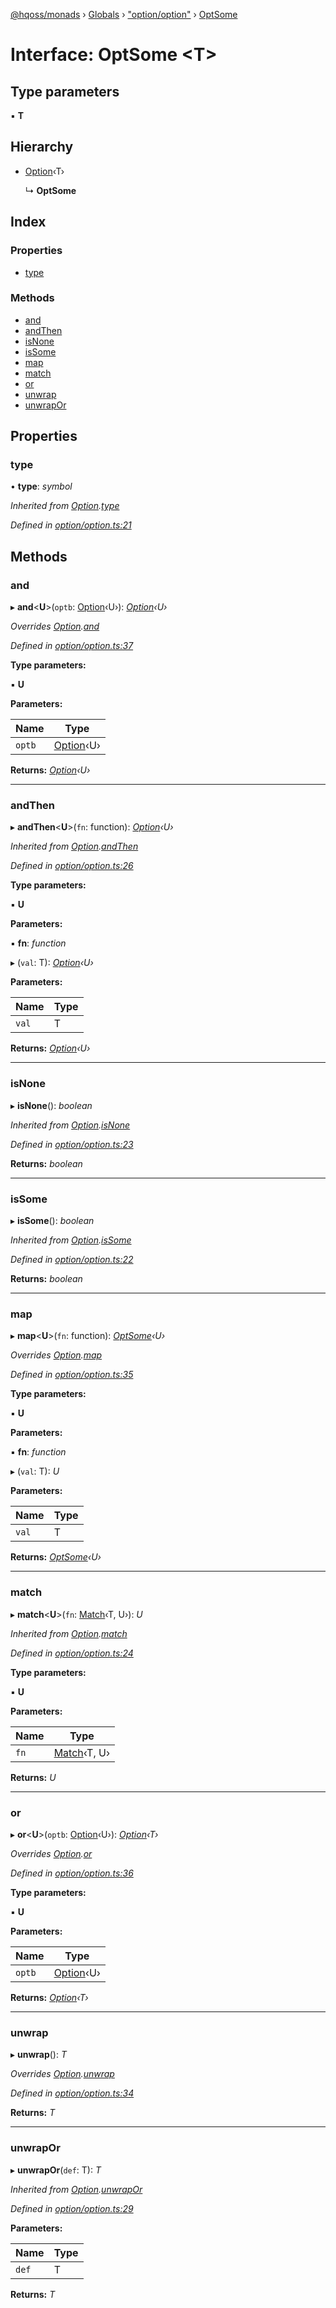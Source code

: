 [@hqoss/monads](../README.md) › [Globals](../globals.md) › ["option/option"](../modules/_option_option_.md) › [OptSome](_option_option_.optsome.md)

# Interface: OptSome <**T**>

## Type parameters

▪ **T**

## Hierarchy

* [Option](_option_option_.option.md)‹T›

  ↳ **OptSome**

## Index

### Properties

* [type](_option_option_.optsome.md#type)

### Methods

* [and](_option_option_.optsome.md#and)
* [andThen](_option_option_.optsome.md#andthen)
* [isNone](_option_option_.optsome.md#isnone)
* [isSome](_option_option_.optsome.md#issome)
* [map](_option_option_.optsome.md#map)
* [match](_option_option_.optsome.md#match)
* [or](_option_option_.optsome.md#or)
* [unwrap](_option_option_.optsome.md#unwrap)
* [unwrapOr](_option_option_.optsome.md#unwrapor)

## Properties

###  type

• **type**: *symbol*

*Inherited from [Option](_option_option_.option.md).[type](_option_option_.option.md#type)*

*Defined in [option/option.ts:21](https://github.com/qworks-io/monads/blob/3596735/src/option/option.ts#L21)*

## Methods

###  and

▸ **and**<**U**>(`optb`: [Option](_option_option_.option.md)‹U›): *[Option](_option_option_.option.md)‹U›*

*Overrides [Option](_option_option_.option.md).[and](_option_option_.option.md#and)*

*Defined in [option/option.ts:37](https://github.com/qworks-io/monads/blob/3596735/src/option/option.ts#L37)*

**Type parameters:**

▪ **U**

**Parameters:**

Name | Type |
------ | ------ |
`optb` | [Option](_option_option_.option.md)‹U› |

**Returns:** *[Option](_option_option_.option.md)‹U›*

___

###  andThen

▸ **andThen**<**U**>(`fn`: function): *[Option](_option_option_.option.md)‹U›*

*Inherited from [Option](_option_option_.option.md).[andThen](_option_option_.option.md#andthen)*

*Defined in [option/option.ts:26](https://github.com/qworks-io/monads/blob/3596735/src/option/option.ts#L26)*

**Type parameters:**

▪ **U**

**Parameters:**

▪ **fn**: *function*

▸ (`val`: T): *[Option](_option_option_.option.md)‹U›*

**Parameters:**

Name | Type |
------ | ------ |
`val` | T |

**Returns:** *[Option](_option_option_.option.md)‹U›*

___

###  isNone

▸ **isNone**(): *boolean*

*Inherited from [Option](_option_option_.option.md).[isNone](_option_option_.option.md#isnone)*

*Defined in [option/option.ts:23](https://github.com/qworks-io/monads/blob/3596735/src/option/option.ts#L23)*

**Returns:** *boolean*

___

###  isSome

▸ **isSome**(): *boolean*

*Inherited from [Option](_option_option_.option.md).[isSome](_option_option_.option.md#issome)*

*Defined in [option/option.ts:22](https://github.com/qworks-io/monads/blob/3596735/src/option/option.ts#L22)*

**Returns:** *boolean*

___

###  map

▸ **map**<**U**>(`fn`: function): *[OptSome](_option_option_.optsome.md)‹U›*

*Overrides [Option](_option_option_.option.md).[map](_option_option_.option.md#map)*

*Defined in [option/option.ts:35](https://github.com/qworks-io/monads/blob/3596735/src/option/option.ts#L35)*

**Type parameters:**

▪ **U**

**Parameters:**

▪ **fn**: *function*

▸ (`val`: T): *U*

**Parameters:**

Name | Type |
------ | ------ |
`val` | T |

**Returns:** *[OptSome](_option_option_.optsome.md)‹U›*

___

###  match

▸ **match**<**U**>(`fn`: [Match](_option_option_.match.md)‹T, U›): *U*

*Inherited from [Option](_option_option_.option.md).[match](_option_option_.option.md#match)*

*Defined in [option/option.ts:24](https://github.com/qworks-io/monads/blob/3596735/src/option/option.ts#L24)*

**Type parameters:**

▪ **U**

**Parameters:**

Name | Type |
------ | ------ |
`fn` | [Match](_option_option_.match.md)‹T, U› |

**Returns:** *U*

___

###  or

▸ **or**<**U**>(`optb`: [Option](_option_option_.option.md)‹U›): *[Option](_option_option_.option.md)‹T›*

*Overrides [Option](_option_option_.option.md).[or](_option_option_.option.md#or)*

*Defined in [option/option.ts:36](https://github.com/qworks-io/monads/blob/3596735/src/option/option.ts#L36)*

**Type parameters:**

▪ **U**

**Parameters:**

Name | Type |
------ | ------ |
`optb` | [Option](_option_option_.option.md)‹U› |

**Returns:** *[Option](_option_option_.option.md)‹T›*

___

###  unwrap

▸ **unwrap**(): *T*

*Overrides [Option](_option_option_.option.md).[unwrap](_option_option_.option.md#unwrap)*

*Defined in [option/option.ts:34](https://github.com/qworks-io/monads/blob/3596735/src/option/option.ts#L34)*

**Returns:** *T*

___

###  unwrapOr

▸ **unwrapOr**(`def`: T): *T*

*Inherited from [Option](_option_option_.option.md).[unwrapOr](_option_option_.option.md#unwrapor)*

*Defined in [option/option.ts:29](https://github.com/qworks-io/monads/blob/3596735/src/option/option.ts#L29)*

**Parameters:**

Name | Type |
------ | ------ |
`def` | T |

**Returns:** *T*
